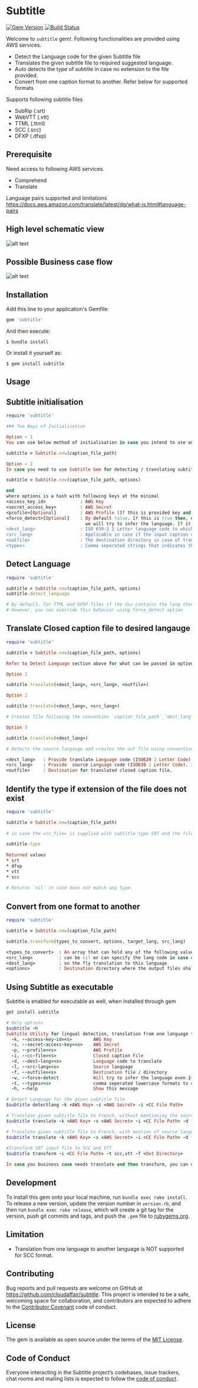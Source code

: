 # Subtitle

[![Gem Version](https://badge.fury.io/rb/subtitle.svg)](https://badge.fury.io/rb/subtitle)
[![Build Status](https://travis-ci.org/cloudaffair/subtitle.svg?branch=master)](https://travis-ci.org/cloudaffair/subtitle)

Welcome to `subtitle` gem!. Following functionalities are provided using AWS services.

* Detect the Language code for the given Subtitle file
* Translates the given subtitle file to required suggested language.
* Auto detects the type of subtitle in case no extension to the file provided.
* Convert from one caption format to another. Refer below for supported formats

Supports following subtitle files

* SubRip (.srt)
* WebVTT (.vtt) 
* TTML   (.ttml)
* SCC    (.scc)
* DFXP   (.dfxp)

## Prerequisite 
Need access to following AWS services.

* Comprehend
* Translate

Language pairs supported and limitations
https://docs.aws.amazon.com/translate/latest/dg/what-is.html#language-pairs 

## High level schematic view
![alt text](https://github.com/cloudaffair/subtitle/blob/master/misc/subtitle1.png)

## Possible Business case flow
![alt text](https://github.com/cloudaffair/subtitle/blob/master/misc/subtitle2.png)

## Installation

Add this line to your application's Gemfile:

```ruby
gem 'subtitle'
```

And then execute:

    $ bundle install

Or install it yourself as:

    $ gem install subtitle

## Usage

## Subtitle initialisation
```ruby
require 'subtitle'

### Two Ways of Initialisation

Option - 1
You can use below method of initialisation in case you intend to use only transformation functionality.

subtitle = Subtitle.new(caption_file_path)

Option - 2
In case you need to use Subtitle Gem for detecting / translating subtitle, then use below way of initialisation

subtitle = Subtitle.new(caption_file_path, options)

end
where options is a hash with following keys at the minimal
<access_key_id>             : AWS Key
<secret_access_key>         : AWS Secret
<profile>[Optional]         : AWS Profile (If this is provided key and secret is not required)
<force_detect>[Optional]    : By default false. If this is true then, even if the caption file declares the language
                              we will try to infer the language. If it's false, the declared language would be returned. Is applicable only when subtile format encapsulates the language information.
<dest_lang>                 : ISO 639-2 2 Letter language code to which a caption needs to be tranlated to 
<src_lang>                  : Applicable in case if the input caption can hold cues for multiple languages, in which case the content with the matching language is picked. If not provided language will be auto detected
<outfile>                   : The destination directory in case of transform and is optional file path for language translation
<types>                     : Comma seperated strings that indicates the types to which the input caption file needs to be transformed into. For example, dfxp,ttml,srt
```

## Detect Language
```ruby
require 'subtitle'

subtitle = Subtitle.new(caption_file_path, options)
subtitle.detect_language

# By default, for TTML and DFXP files if the div contains the lang then the same would be returned
# However, you can override this behavior using force_detect option
```

## Translate Closed caption file to desired langauge
```ruby
require 'subtitle'

subtitle = Subtitle.new(caption_file_path, options)

Refer to Detect Language section above for what can be passed in options

Option 1

subtitle.translate(<dest_lang>, <src_lang>, <outfile>)

Option 2

subtitle.translate(<dest_lang>, <src_lang>)

# Creates file following the convention `caption_file_path`_`dest_lang`

Option 3

subtitle.translate(<dest_lang>)

# Detects the source langauge and creates the out file using convention `caption_file_path`_`dest_lang`

<dest_lang>   : Provide translate Language code (ISO639 2 Letter Code)
<src_lang>    : Provide  source Language code (ISO639 2 Letter Code). If not supplied, the source language will be auto detected.
<outfile>     : Destination for translated closed caption file.
```

## Identify the type if extension of the file does not exist
```ruby
require 'subtitle'

subtitle = Subtitle.new(caption_file_path)
 
# in case the <cc_file> is supplied with subtitle type SRT and the file name does not hold extension.

subtitle.type
 
Returned values
* srt
* dfxp
* vtt
* scc
 
# Returns `nil` in case does not match any type.
```

## Convert from one format to another
```ruby
require 'subtitle'

subtitle = Subtitle.new(caption_file_path)

subtitle.transform(types_to_convert, options, target_lang, src_lang)

<types_to_convert>  : An array that can hold any of the following values (dfxp, ttml, srt, vtt, scc)
<src_lang>          : can be nil or can specify the lang code in case of ttml / dfxp to extract only that section of the caption for transformation
<dest_lang>         : on the fly translation to this language
<options>           : Destination directory where the output files shall be placed

```

## Using Subtitle as executable

Subtitle is enabled for executable as well, when installed through gem

```ruby
get install subtitle

# Help options
$subtitle -h 
Subtitle Utility for lingual detection, translation from one language to another & transform from one format to another
  -k, --access-key-id=<s>        AWS Key
  -s, --secret-access-key=<s>    AWS Secret
  -p, --profile=<s>              AWS Profile
  -i, --cc-file=<s>              Closed caption File
  -d, --dest-lang=<s>            Language code to translate
  -l, --src-lang=<s>             Source language
  -f, --outfile=<s>              Destination file / directory
  -w, --force-detect             Will try to infer the language even if language is provided. By default false if not provided
  -t, --types=<s>                comma seperated lowercase formats to convert to. valid values are srt, scc, vtt, ttml and dfxp
  -h, --help                     Show this message

# Detect Language for the given subtitle file
$subtitle detectlang -k <AWS Key> -s <AWS Secret> -i <CC File Path>

# Translate given subtitle file to French, without mentioning the source language
$subtitle translate -k <AWS Key> -s <AWS Secret> -i <CC File Path> -d fr -f <out file>

# Translate given subtitle file to French, with mention of source language
$subtitle translate -k <AWS Key> -s <AWS Secret> -i <CC File Path> -d fr -l en -f <out file>
 
#Transform SRT input file to SCC and VTT
$subtitle transform -i <CC File Path> -t scc,vtt -f <Out Directory> 

In case you business case needs trasnlate and then transform, you can use translate and followed by transform
```

## Development 

To install this gem onto your local machine, run `bundle exec rake install`. To release a new version, update the version number in `version.rb`, and then run `bundle exec rake release`, which will create a git tag for the version, push git commits and tags, and push the `.gem` file to [rubygems.org](https://rubygems.org).

## Limitation
* Translation from one language to another language is NOT supported for SCC format.

## Contributing

Bug reports and pull requests are welcome on GitHub at https://github.com/cloudaffair/subtitle. This project is intended to be a safe, welcoming space for collaboration, and contributors are expected to adhere to the [Contributor Covenant](http://contributor-covenant.org) code of conduct.

## License

The gem is available as open source under the terms of the [MIT License](https://opensource.org/licenses/MIT).

## Code of Conduct

Everyone interacting in the Subtitle project’s codebases, issue trackers, chat rooms and mailing lists is expected to follow the [code of conduct](https://github.com/cloudaffair/subtitle/blob/master/CODE_OF_CONDUCT.md).

